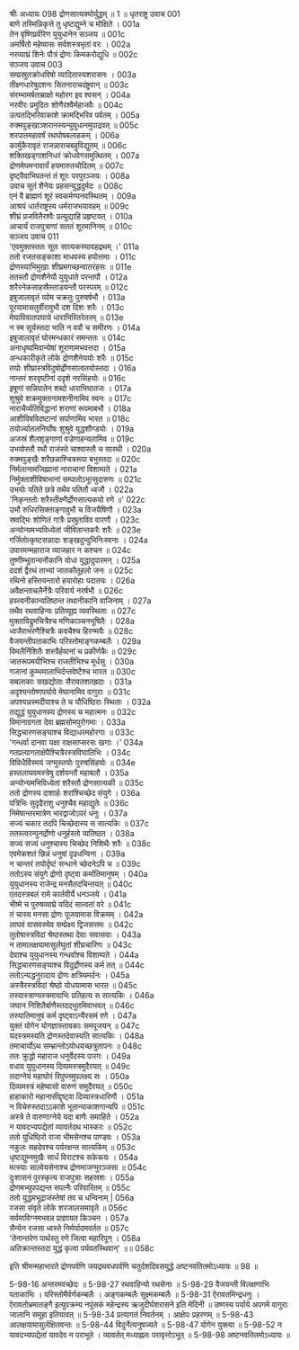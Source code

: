 श्रीः
अध्यायः 098
द्रोणसात्यक्योर्युद्धम् ॥ 1 ॥
धृतराष्ट्र उवाच 	001  
बाणे तस्मिन्निकृत्ते तु धृष्टद्युम्ने च मोक्षिते ।	001a  
तेन वृष्णिप्रवीरेण युयुधानेन सञ्जय ॥	001c  
अमर्षितो महेष्वासः सर्वशस्त्रभृतां वरः ।	002a  
नरव्याघ्रं शिनेः पौत्रं द्रोणः किमकरोद्युधि ॥	002c  
सञ्जय उवाच 	003  
सम्प्रस्रुतक्रोधविषो व्यादितास्यशरासनः ।	003a  
तीक्ष्णधारेषुदशनः सितनाराचदंष्ट्रवान् ॥	003c  
संरम्भामर्षताम्राक्षो महोरग इव श्वसन् ।	004a  
नरवीरः प्रमुदितः शोणैरश्वैर्महाजवैः ॥	004c  
उत्पतद्भिरिवाकाशे क्रामद्भिरिव पर्वतम् ।	005a  
रुक्मपुङ्खाञ्शरानस्यन्युयुधानमुपाद्रवत् ॥	005c  
शरपातमहावर्षं रथघोषबलाहकम् ।	006a  
कार्मुकैरावृतं राजन्नाराचबहुविद्युतम् ॥	006c  
शक्तिखड्गाशनिधरं क्रोधवेगसमुत्थितम् ।	007a  
द्रोणमेघमनावार्यं हयमारुतचोदितम् ॥	007c  
दृष्ट्वैवाभिपतन्तं तं शूरः परपुरञ्जयः ।	008a  
उवाच सूतं शैनेयः प्रहसन्युद्धदुर्मदः ॥	008c  
एनं वै ब्राह्मणं शूरं स्वकर्मण्यनवस्थितम् ।	009a  
आश्रयं धार्तराष्ट्रस्य धर्मराजभयावहम् ॥	009c  
शीघ्रं प्रजवितैरश्वैः प्रत्युद्याहि प्रहृष्टवत् ।	010a  
आचार्यं राजपुत्राणां सततं शूरमानिनम् ॥	010c  
सञ्जय उवाच 	011  
\'एवमुक्तस्ततः सूतः सात्यकस्यावहद्रथम् ।\'	011a  
ततो रजतसङ्काशा माधवस्य हयोत्तमाः ।	011c  
द्रोणस्याभिमुखाः शीघ्रमगच्छन्वातरंहसः ॥	011e  
ततस्तौ द्रोणशैनेयौ युयुधाते परन्तपौ ।	012a  
शरैरनेकसाहस्रैस्ताडयन्तौ परस्परम् ॥	012c  
इषुजालावृतं व्योम चक्रतुः पुरुषर्षभौ ।	013a  
पूरयामासतुर्वीरावुभौ दश दिशः शरैः ।	013c  
मेघाविवातपापाये धाराभिरितरेतरम् ॥	013e  
न स्म सूर्यस्तदा भाति न ववौ च समीरणः ।	014a  
इषुजालावृतं घोरमन्धकारं समन्ततः ॥	014c  
अनाधृष्यमिवान्येषां शूराणामभवत्तदा ।	015a  
अन्धकारीकृते लोके द्रोणशैनेययोः शरैः ॥	015c  
तयोः शीघ्रास्त्रविदुषोर्द्रोणसात्वतयोस्तदा ।	016a  
नान्तरं शरवृष्टीनां ददृशे नरसिंहयोः ॥	016c  
इषूणां सन्निपातेन शब्दो धाराभिघातजः ।	017a  
शुश्रुवे शक्रमुक्तानामशनीनामिव स्वनः ॥	017c  
नाराचैर्व्यतिविद्धानां शराणां रूपमाबभौ ।	018a  
आशीविषविदष्टानां सर्पाणामिव भारत ॥	018c  
तयोर्ज्यातलनिर्घोषः शुश्रुवे युद्धशौण्डयोः ।	019a  
अजस्रं शैलशृङ्गाणां वज्रेणाहन्यतामिव ॥	019c  
उभयोस्तौ रथौ राजंस्ते चाश्वास्तौ च सारथी ।	020a  
रुक्मपुङ्खैः शरैछन्नाश्चित्ररूपा बभुस्तदा ॥	020c  
निर्मलानामजिह्मानां नाराचानां विशाम्पते ।	021a  
निर्मुक्ताशीविषाभानां सम्पातोऽभूत्सुदारुणः ॥	021c  
उभयोः पतिते छत्रे तथैव पतितौ ध्वजौ ।	022a  
\'निकृन्ततोः शरैस्तीक्ष्णैर्द्रोणसात्यकयो रणे ॥\'	022c  
उभौ रुधिरसिक्ताङ्गावुभौ च विजयैषिणौ ।	023a  
स्रवद्भिः शोणितं गात्रैः प्रस्रुताविव वारणौ ।	023c  
अन्योन्यमभ्यविध्येतां जीवितान्तकरैः शरैः ॥	023e  
गर्जितोत्कृष्टसन्नादाः शङ्खदुन्दुभिनिःस्वनाः ।	024a  
उपारमन्महाराज व्याजहार न कश्चन ॥	024c  
तुष्णीम्भूतान्यनौकानि योधा युद्धादुपारमन् ।	025a  
ददर्श द्वैरथं ताभ्यां जातकौतूहलो जनः ॥	025c  
रथिनो हस्तियन्तारो हयारोहाः पदातयः ।	026a  
अवैक्षन्ताचलैर्नेत्रैः परिवार्य नरर्षभौ ॥	026c  
हस्त्यनीकान्यतिष्ठन्त तथानीकानि वाजिनाम् ।	027a  
तथैव रथवाहिन्यः प्रतिव्यूह्य व्यवस्थिताः ॥	027c  
मुक्ताविद्रुमचित्रैश्च मणिकाञ्चनभूषितैः ।	028a  
ध्वजैराभरणैश्चित्रैः कवचैश्च हिरण्मयैः ॥	028c  
वैजयन्तीपताकाभिः परिस्तोमाङ्गकम्बलैः ।	029a  
विमलैर्निशितैः शस्त्रैर्हयानां च प्रकीर्णकैः ॥	029c  
जातरूपमयीभिश्च राजतीभिश्च मूर्धसु ।	030a  
गजानां कुम्भमालाभिर्दन्तवेष्टैश्च भारत ॥	030c  
सबलाकाः सखद्योताः सैरावतशतह्रदाः ।	031a  
अदृश्यन्तोष्णपर्याये मेघानामिव वागुराः ॥	031c  
अपश्यन्नस्मदीयाश्च ते च यौधिष्ठिराः स्थिताः ।	032a  
तद्युद्धं युयुधानस्य द्रोणस्य च महात्मनः ॥	032c  
विमानाग्रगता देवा ब्रह्मसोमपुरोगमाः ।	033a  
सिद्धचारणसङ्घाश्च विद्याधरमहोरगाः ॥	033c  
\'गन्धर्वा दानवा यक्षा राक्षसाप्सरसः खगाः ।\'	034a  
गतप्रत्यागताक्षेपैश्चित्रैरस्त्रविघातिभिः ।	034c  
विविधैर्विस्मयं जग्मुस्तयोः पुरुषसिंहयोः ॥	034e  
हस्तलाघवमस्त्रेषु दर्शयन्तौ महाबलौ ।	035a  
अन्योन्यमभिविध्येतां शरैस्तौ द्रोणसात्यकी ॥	035c  
ततो द्रोणस्य दाशार्हः शरांश्चिच्छेद संयुगे ।	036a  
पत्रिभिः सुदृढैराशु धनुश्चैव महाद्युतेः ॥	036c  
निमेषान्तरमात्रेण भारद्वाजोऽपरं धनुः ।	037a  
सज्यं चकार तदपि चिच्छेदास्य स सात्यकिः ॥	037c  
ततस्त्वरन्पुनर्द्रोणो धनुर्हस्तो व्यतिष्ठत ।	038a  
सज्यं सज्यं धनुश्चास्य चिच्छेद निशिथैः शरैः ॥	038c  
एवमेकशतं छिन्नं धनुषां दृढधन्विना ।	039a  
न चान्तरं तयोर्दृष्टं सन्धाने च्छेदनेऽपि च ॥	039c  
ततोऽस्य संयुगे द्रोणो दृष्ट्वा कर्मातिमानुषम् ।	040a  
युयुधानस्य राजेन्द्र मनसैतदचिन्तयत् ॥	040c  
एतदस्त्रबलं रामे कार्तवीर्ये धनञ्जये ।	041a  
भीष्मे च पुरुषव्याघ्रे यदिदं सात्वतां वरे ॥	041c  
तं चास्य मनसा द्रोणः पूजयामास विक्रमम् ।	042a  
लाघवं वासवस्येव सम्प्रेक्ष्य द्विजसत्तमः ॥	042c  
तुतोषास्त्रविदां श्रेष्ठस्तथा देवाः सवासवाः ।	043a  
न तामालक्षयामासुर्लघुतां शीघ्रचारिणः ॥	043c  
देवाश्च युयुधानस्य गन्धर्वाश्च विशाम्पते ।	044a  
सिद्धचारणसङ्घाश्च विदुर्द्रोणस्य कर्म तत् ॥	044c  
ततोऽन्यद्धनुरादाय द्रोणः क्षत्रियमर्दनः ।	045a  
अस्त्रैरस्त्रविदां श्रेष्ठो योधयामास भारत ॥	045c  
तस्यास्त्राण्यस्त्रमायाभिः प्रतिहत्य स सात्यकिः ।	046a  
जघान निशितैर्बाणैस्तदद्भुतमिवाभवत् ॥	046c  
तस्यातिमानुषं कर्म दृष्ट्वाऽन्यैरसमं रणे ।	047a  
युक्तं योगेन योगज्ञास्तावकाः समपूजयन् ॥	047c  
यदस्त्रमस्यति द्रोणस्तदेवास्यति सात्यकिः ।	048a  
तमाचार्योऽथ सम्भ्रान्तोऽयोधयच्छत्रुतापनः ॥	048c  
ततः क्रुद्धो महाराज धनुर्वेदस्य पारगः ।	049a  
वधाय युयुधानस्य दिव्यमस्त्रमुदैरयत् ॥	049c  
तदाग्नेयं महाघोरं रिपुघ्नमुपलक्ष्य सः ।	050a  
दिव्यमस्त्रं महेष्वासो वारुणं समुदैरयत् ॥	050c  
हाहाकारो महानासीद्दृष्ट्वा दिव्यास्त्रधारिणौ ।	051a  
न विचेरुस्तदाऽऽकाशे भूतान्याकाशगान्यपि ॥	051c  
अस्त्रे ते वारुणाग्नेये यदा बाणैः समाहिते ।	052a  
न यावदभ्यपद्येतां व्यावर्तदथ भास्करः ॥	052c  
ततो युधिष्ठिरो राजा भीमसेनश्च पाण्डवः ।	053a  
नकुलः सहदेवश्च पर्यरक्षन्त सात्यकिम् ॥	053c  
धृष्टद्युम्नमुखैः सार्धं विराटश्च सकेकयः ।	054a  
मत्स्याः साल्वेयसेनाश्च द्रोणमाजग्मुरञ्जसा ॥	054c  
दुःशासनं पुरस्कृत्य राजपुत्राः सहस्रशः ।	055a  
द्रोणमभ्युपपद्यन्त सपत्नैः परिवारितम् ॥	055c  
ततो युद्धमभूद्राजंस्तेषां तव च धन्विनाम् |	056a  
रजसा संवृते लोके शरजालसमावृते ॥	056c  
सर्वमाविग्नमभवन्न प्राज्ञायत किञ्चन ।	057a  
सैन्येन रजसा ध्वस्ते निर्मर्यादमवर्तत ॥	057c  
\'तेनान्तरेण पार्थस्तु रणे जित्वा महारिपून् ।	058a  
अतिक्रान्तस्तदा युद्धं कृत्वा पर्यवतस्थिवान्\' ॥॥ 	058c  

इति श्रीमन्महाभारते द्रोणपर्वणि जयद्रथवधपर्वणि चतुर्दशदिवसयुद्धे अष्टनवतितमोऽध्यायः ॥ 98 ॥

5-98-16 अन्तरमवच्छेदः ॥ 5-98-27 रथवाहिन्यो रथसेनाः ॥ 5-98-29 वैजयन्ती विलक्षणाभिः पताकाभिः । परिस्तोमैर्वर्णकम्बलैः । अङ्गकम्बलैः सूक्ष्मकम्बलैः ॥ 5-98-31 ऐरावतमिन्द्रधनुः । ऐरावतोभ्रमातङ्गै इत्युपक्रम्य नपुंसकं महेन्द्रस्य ऋजुदीर्घशरासने इति मेदिनी ॥ उष्णस्य पर्याये अपगमे वागुराः जालानि समूहा इतियावत् ॥ 5-98-34 प्रत्यागतं निवर्तनम् । आक्षेपः प्रहरणम् ॥ 5-98-43 आलक्षयामासुर्लक्षितवन्तः ॥ 5-98-44 विदुर्नेत्यनुषज्यते ॥ 5-98-47 योगेन युक्त्या ॥ 5-98-52 न यावदभ्यपद्येतां यावदेव न पराभूते । व्यावर्तत् मध्याह्नतः परावृत्तोऽभूत् ॥ 5-98-98 अष्टनवतितमोऽध्यायः ॥

